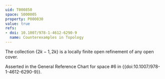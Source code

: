 ```yaml
---
uid: T000850
space: S000005
property: P000030
value: true
refs:
- doi: 10.1007/978-1-4612-6290-9
  name: Counterexamples in Topology
---
```


The collection $\{2k-1,2k\}$ is a locally finite open refinement of any open cover.

Asserted in the General Reference Chart for space #6 in
{{doi:10.1007/978-1-4612-6290-9}}.

